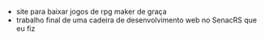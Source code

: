 - site para baixar jogos de rpg maker de graça
- trabalho final de uma cadeira de desenvolvimento 
  web no SenacRS que eu fiz
